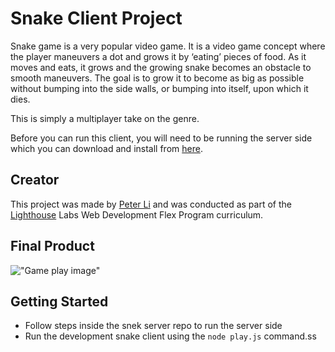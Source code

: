 # Snake Client Project

Snake game is a very popular video game. It is a video game concept where the player maneuvers a dot and grows it by ‘eating’ pieces of food. As it moves and eats, it grows and the growing snake becomes an obstacle to smooth maneuvers. The goal is to grow it to become as big as possible without bumping into the side walls, or bumping into itself, upon which it dies.

This is simply a multiplayer take on the genre.

Before you can run this client, you will need to be running the server side which you can download and install from [here](https://github.com/lighthouse-labs/snek-multiplayer/blob/master/README.md).

## Creator

This project was made by [Peter Li](https://github.com/LIZXP) and was conducted as part of the [Lighthouse](https://github.com/lighthouse-labs) Labs Web Development Flex Program curriculum.

## Final Product

!["Game play image"]()

## Getting Started

- Follow steps inside the snek server repo to run the server side
- Run the development snake client using the `node play.js` command.ss
